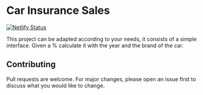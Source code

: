 # Car Insurance Sales
[![Netlify Status](https://api.netlify.com/api/v1/badges/de5e406b-3138-4cbf-889c-a3859754e84b/deploy-status)](https://app.netlify.com/sites/ericksaavedra/deploys)

This project can be adapted according to your needs, it consists of a simple interface. Given a % calculate it with the year and the brand of the car.

## Contributing
Pull requests are welcome. For major changes, please open an issue first to discuss what you would like to change.

